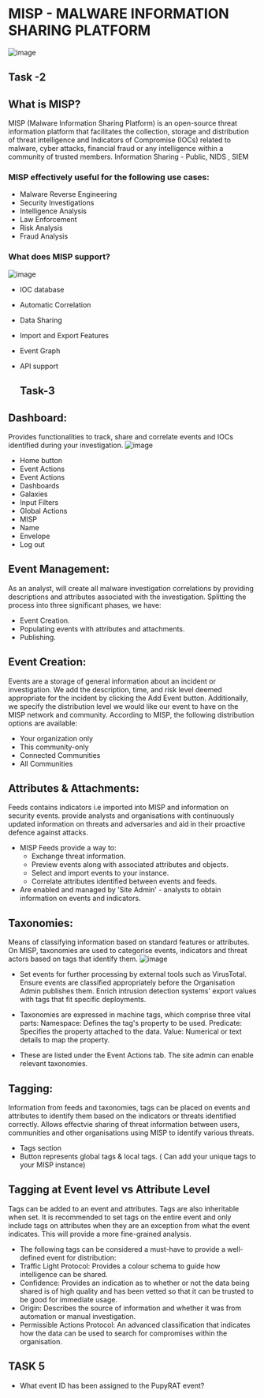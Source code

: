 # MISP - MALWARE INFORMATION SHARING PLATFORM
![image](https://github.com/s-sparshika/THM_Writeups/assets/68326118/8b36e4ac-0634-41f3-be5f-2196475dee1a)
## Task -2 
## What is MISP?
MISP (Malware Information Sharing Platform) is an open-source threat information platform that facilitates the collection, storage and distribution of threat intelligence and Indicators of Compromise (IOCs) related to malware, cyber attacks, financial fraud or any intelligence within a community of trusted members. 
Information Sharing - Public, NIDS , SIEM

### MISP effectively useful for the following use cases:
- Malware Reverse Engineering
- Security Investigations
- Intelligence Analysis
- Law Enforcement
- Risk Analysis
- Fraud Analysis

### What does MISP support?
![image](https://github.com/s-sparshika/THM_Writeups/assets/68326118/5588af31-f212-4ddd-a92b-bb3c033d1334)
- IOC database
- Automatic Correlation
- Data Sharing
- Import and Export Features
- Event Graph
- API support

  ## Task-3
## Dashboard:
   Provides functionalities to track, share and correlate events and IOCs identified during your investigation.
    ![image](https://github.com/s-sparshika/THM_Writeups/assets/68326118/6233c78b-3738-4c55-a2c4-8193886b50a7)
- Home button
- Event Actions
- Event Actions
- Dashboards
- Galaxies
- Input Filters
- Global Actions
- MISP
- Name
- Envelope
- Log out
  
## Event Management:
  As an analyst, will create all malware investigation correlations by providing descriptions and attributes associated with the investigation. Splitting the process into three significant phases, we have: 
- Event Creation.
- Populating events with attributes and attachments.
- Publishing.

## Event Creation:
  Events are a storage of general information about an incident or investigation. We add the description, time, and risk level deemed appropriate for the incident by clicking the Add Event button. Additionally, we specify the distribution level we would like our event to have on the MISP network and community. According to MISP, the following distribution options are available:
  - Your organization only
  - This community-only
  - Connected Communities
  - All Communities

## Attributes & Attachments:
  Feeds contains indicators i.e imported into MISP and information on security events. provide analysts and organisations with continuously updated information on threats and adversaries and aid in their proactive defence against attacks.
  -  MISP Feeds provide a way to:
      - Exchange threat information.
      - Preview events along with associated attributes and objects.
      - Select and import events to your instance.
      - Correlate attributes identified between events and feeds.
- Are enabled and managed by 'Site Admin' - analysts to obtain information on events and indicators.

## Taxonomies:
  Means of classifying information based on standard features or attributes. On MISP, taxonomies are used to categorise events, indicators and threat actors based on tags that identify them.
![image](https://github.com/s-sparshika/THM_Writeups/assets/68326118/eff0deb7-8cd8-4fc9-900f-a260a9a66248)

- Set events for further processing by external tools such as VirusTotal.
Ensure events are classified appropriately before the Organisation Admin publishes them.
Enrich intrusion detection systems' export values with tags that fit specific deployments.

- Taxonomies are expressed in machine tags, which comprise three vital parts:
Namespace: Defines the tag's property to be used.
Predicate: Specifies the property attached to the data.
Value: Numerical or text details to map the property.

- These are listed under the Event Actions tab. The site admin can enable relevant taxonomies.

## Tagging:
  Information from feeds and taxonomies, tags can be placed on events and attributes to identify them based on the indicators or threats identified correctly. Allows effectvie sharing of threat information between users, communities and other organisations using MISP to identify various threats.
- Tags section
- Button represents global tags & local tags. ( Can add your unique tags to your MISP instance)

## Tagging at Event level vs Attribute Level
  Tags can be added to an event and attributes. Tags are also inheritable when set. It is recommended to set tags on the entire event and only include tags on attributes when they are an exception from what the event indicates. This will provide a more fine-grained analysis.
- The following tags can be considered a must-have to provide a well-defined event for distribution:
- Traffic Light Protocol: Provides a colour schema to guide how intelligence can be shared.
- Confidence: Provides an indication as to whether or not the data being shared is of high quality and has been vetted so that it can be trusted to be good for immediate usage.
- Origin: Describes the source of information and whether it was from automation or manual investigation.
- Permissible Actions Protocol: An advanced classification that indicates how the data can be used to search for compromises within the organisation.

## TASK 5
- What event ID has been assigned to the PupyRAT event?
  
